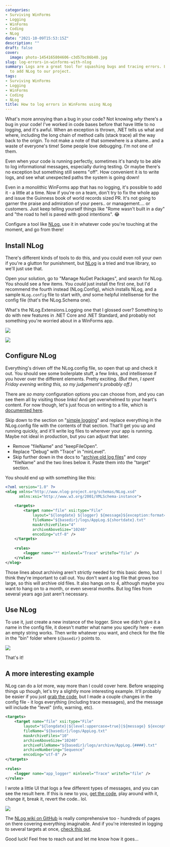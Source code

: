 ```yaml
---
categories:
- Surviving WinForms
- Logging
- WinForms
- Coding
- NLog
date: "2021-10-09T15:53:15Z"
description: ""
draft: false
cover:
  image: photo-1454165804606-c3d57bc86b40.jpg
slug: log-errors-in-winforms-with-nlog
summary: Logs are a great tool for squashing bugs and tracing errors. Let's see how
  to add NLog to our project.
tags:
- Surviving WinForms
- Logging
- WinForms
- Coding
- NLog
title: How to log errors in WinForms using NLog
---
```

What's more annoying than a bug in your code? Not knowing _why_ there's a bug in your code! I've worked in code bases before that have little to no logging, and it's awful. When an exception is thrown, .NET tells us what and where, including the long chain of method calls (stack trace) all the way back to the origin. To not make a note of that somewhere is a shame.. and a waste of everyone's time! Some people love debugging. I'm not one of them.

Even when your code is running perfectly, sometimes it's handy to be able to log informational messages, especially during testing. Or maybe there's no exception but something still seems "off". How convenient it is to write logs, and see what unexpected paths the system is going down!

Even in a monolithic WinForms app that has no logging, it's possible to add it - a little at a time. Now if you're on a team, don't try to fix the whole app and issue the Guinness book of world records sized PR. It's not going to garner the praise and admiration of your peers.. or management.... or customers. Just keep telling yourself things like "Rome wasn't built in a day" and "the road to hell is paved with good intentions". 😂

Configure a tool like [NLog](https://nlog-project.org/), use it in whatever code you're touching at the moment, and go from there!

## Install NLog

There's different kinds of tools to do this, and you could even roll your own if you're a glutton for punishment, but [NLog](https://nlog-project.org/) is a tried and true library, so we'll just use that.

Open your solution, go to "Manage NuGet Packages", and search for NLog. You should see a few items. You _could_ just install the first one, but I'd recommend the fourth instead (NLog.Config), which installs NLog, and a sample `NLog.config` file to start with, _and_ some helpful intellisense for the config file (that's the NLog.Schema one).

What's the NLog.Extensions.Logging one that I glossed over? Something to do with new features in .NET Core and .NET Standard, and probably not something you're worried about in a WinForms app.

![](https://grantwinney.com/content/images/2021/10/image-17.png)

![](https://grantwinney.com/content/images/2021/10/image-19.png)

## Configure NLog

Everything's driven off the NLog.config file, so open that up and check it out. You should see some boilerplate stuff, a few links, and intellisense if you hover over the different elements. Pretty exciting. _(But then, I spent Friday evening writing this, so my judgement's probably off.)_

There are _so many_ configuration options you can choose from, and you can see them all by visiting those links! And get overwhelmed to your heart's content. For now though, let's just focus on writing to a file, which is [documented here](https://github.com/NLog/NLog/wiki/File-target).

Skip down to the section on "[simple logging](https://github.com/NLog/NLog/wiki/File-target#simple-logging)" and replace everything in the NLog.config file with the contents of that section. That'll get you up and running quickly, and it'll write log files to wherever your app is running. Maybe not ideal in production, but you can adjust that later.

- Remove "fileName" and "keepFileOpen".
- Replace "Debug" with "Trace" in "minLevel".
- Skip further down in the docs to "[archive old log files](https://github.com/NLog/NLog/wiki/File-target#archive-old-log-files)" and copy "fileName" and the two lines below it. Paste them into the "target" section.

You should end up with something like this:

```xml
<?xml version="1.0" ?>
<nlog xmlns="http://www.nlog-project.org/schemas/NLog.xsd"
      xmlns:xsi="http://www.w3.org/2001/XMLSchema-instance">
 
    <targets>
        <target name="file" xsi:type="File"
            layout="${longdate} ${logger} ${message}${exception:format=ToString}" 
            fileName="${basedir}/logs/AppLog.${shortdate}.txt" 
            maxArchiveFiles="4"
            archiveAboveSize="10240"
            encoding="utf-8" />
    </targets>
 
    <rules>
        <logger name="*" minlevel="Trace" writeTo="file" />
    </rules>
</nlog>
```

Those lines about archiving aren't strictly needed for this basic demo, but I think they're important to call out. You don't want a log file that grows too large, so this will archive old files. It also hangs on to 4, although maybe you want to hang on to a month, or even several months. But log files from several years ago just aren't necessary.

## Use NLog

To use it, just create a new instance of the logger. Since we didn't give it a name in the config file, it doesn't matter what name you specify here - even an empty string works. Then write whatever you want, and check for the file in the "bin" folder where `${basedir}` points to.

![](https://grantwinney.com/content/images/2021/10/image-20.png)

That's it!

## A more interesting example

NLog can do a _lot_ more, way more than I could cover here. Before wrapping things up though, let's try a slightly more interesting example. It'll probably be easier if you just [grab the code](https://github.com/grantwinney/SurvivingWinForms/tree/master/Debugging/Logging/NLogUtility), but I made a couple changes in the config file - it logs everything (including trace messages), and the message will include the "level" (info, warning, etc).

```xml
<targets>
    <target name="file" xsi:type="File"
        layout="${longdate}|${level:uppercase=true}|${message} ${exception:format=ToString}${newline}" 
        fileName="${basedir}/logs/AppLog.txt" 
        maxArchiveFiles="10"
        archiveAboveSize="10240"
        archiveFileName="${basedir}/logs/archive/AppLog.{####}.txt"
        archiveNumbering="Sequence"
        encoding="utf-8" />
</targets>
 
<rules>
    <logger name="app_logger" minlevel="Trace" writeTo="file" />
</rules>
```

I wrote a little UI that logs a few different types of messages, and you can see the result here. If this is new to you, [get the code](https://github.com/grantwinney/SurvivingWinForms/tree/master/Debugging/Logging/NLogUtility), play around with it, change it, break it, revert the code.. lol.

![](https://grantwinney.com/content/images/2021/10/HLTikX4GEv.gif)

The [NLog wiki on GitHub](https://github.com/NLog/NLog/wiki) is really comprehensive too - hundreds of pages on there covering everything imaginable. And if you're interested in logging to several targets at once, [check this out](https://grantwinney.com/how-to-log-messages-to-multiple-targets-with-nlog/).

Good luck! Feel free to reach out and let me know how it goes...